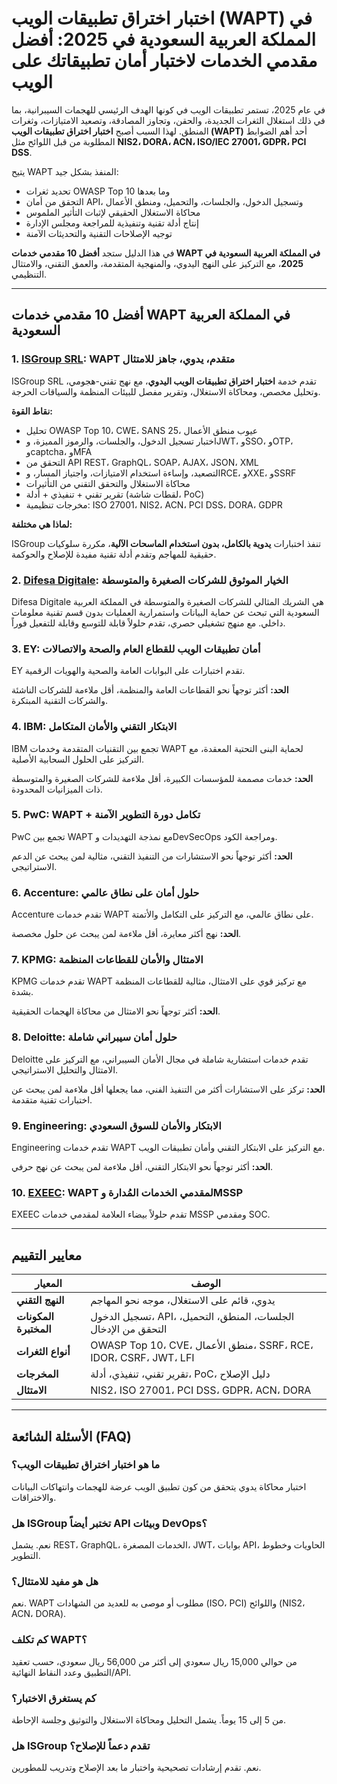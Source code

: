 # اختبار اختراق تطبيقات الويب (WAPT) في المملكة العربية السعودية في 2025: أفضل مقدمي الخدمات لاختبار أمان تطبيقاتك على الويب

في عام 2025، تستمر تطبيقات الويب في كونها الهدف الرئيسي للهجمات السيبرانية، بما في ذلك استغلال الثغرات الجديدة، والحقن، وتجاوز المصادقة، وتصعيد الامتيازات، وثغرات المنطق. لهذا السبب أصبح **اختبار اختراق تطبيقات الويب (WAPT)** أحد أهم الضوابط المطلوبة من قبل اللوائح مثل **NIS2، DORA، ACN، ISO/IEC 27001، GDPR، PCI DSS**.

يتيح WAPT المنفذ بشكل جيد:

- تحديد ثغرات OWASP Top 10 وما بعدها
- التحقق من أمان API، وتسجيل الدخول، والجلسات، والتحميل، ومنطق الأعمال
- محاكاة الاستغلال الحقيقي لإثبات التأثير الملموس
- إنتاج أدلة تقنية وتنفيذية للمراجعة ومجلس الإدارة
- توجيه الإصلاحات التقنية والتحديثات الآمنة

في هذا الدليل ستجد **أفضل 10 مقدمي خدمات WAPT في المملكة العربية السعودية في 2025**، مع التركيز على النهج اليدوي، والمنهجية المتقدمة، والعمق التقني، والامتثال التنظيمي.

---

## أفضل 10 مقدمي خدمات WAPT في المملكة العربية السعودية

### 1. [ISGroup SRL](https://www.isgroup.it/it/index.html): WAPT متقدم، يدوي، جاهز للامتثال

ISGroup SRL تقدم خدمة **اختبار اختراق تطبيقات الويب اليدوي**، مع نهج تقني-هجومي، وتحليل مخصص، ومحاكاة الاستغلال، وتقرير مفصل للبيئات المنظمة والسياقات الحرجة.

**نقاط القوة:**

- تحليل OWASP Top 10، CWE، SANS 25، عيوب منطق الأعمال
- اختبار تسجيل الدخول، والجلسات، والرموز المميزة، وJWT، وSSO، وOTP، وcaptcha، وMFA
- التحقق من API REST، GraphQL، SOAP، AJAX، JSON، XML
- التصعيد، وإساءة استخدام الامتيازات، واجتياز المسار، وRCE، وXXE، وSSRF
- محاكاة الاستغلال والتحقق التقني من التأثيرات
- تقرير تقني + تنفيذي + أدلة (لقطات شاشة، PoC)
- مخرجات تنظيمية: ISO 27001، NIS2، ACN، PCI DSS، DORA، GDPR

**لماذا هي مختلفة:**

ISGroup تنفذ اختبارات **يدوية بالكامل، بدون استخدام الماسحات الآلية**، مكررة سلوكيات حقيقية للمهاجم وتقدم أدلة تقنية مفيدة للإصلاح والحوكمة.

### 2. [Difesa Digitale](https://www.difesadigitale.it/): الخيار الموثوق للشركات الصغيرة والمتوسطة

Difesa Digitale هي الشريك المثالي للشركات الصغيرة والمتوسطة في المملكة العربية السعودية التي تبحث عن حماية البيانات واستمرارية العمليات بدون قسم تقنية معلومات داخلي. مع منهج تشغيلي حصري، تقدم حلولاً قابلة للتوسع وقابلة للتفعيل فوراً.

### 3. EY: أمان تطبيقات الويب للقطاع العام والصحة والاتصالات

EY تقدم اختبارات على البوابات العامة والصحية والهويات الرقمية.

**الحد:** أكثر توجهاً نحو القطاعات العامة والمنظمة، أقل ملاءمة للشركات الناشئة والشركات التقنية المبتكرة.

### 4. IBM: الابتكار التقني والأمان المتكامل

IBM تجمع بين التقنيات المتقدمة وخدمات WAPT لحماية البنى التحتية المعقدة، مع التركيز على الحلول السحابية الأصلية.

**الحد:** خدمات مصممة للمؤسسات الكبيرة، أقل ملاءمة للشركات الصغيرة والمتوسطة ذات الميزانيات المحدودة.

### 5. PwC: WAPT + تكامل دورة التطوير الآمنة

PwC تجمع بين WAPT مع نمذجة التهديدات وDevSecOps ومراجعة الكود.

**الحد:** أكثر توجهاً نحو الاستشارات من التنفيذ التقني، مثالية لمن يبحث عن الدعم الاستراتيجي.

### 6. Accenture: حلول أمان على نطاق عالمي

Accenture تقدم خدمات WAPT على نطاق عالمي، مع التركيز على التكامل والأتمتة.

**الحد:** نهج أكثر معايرة، أقل ملاءمة لمن يبحث عن حلول مخصصة.

### 7. KPMG: الامتثال والأمان للقطاعات المنظمة

KPMG تقدم خدمات WAPT مع تركيز قوي على الامتثال، مثالية للقطاعات المنظمة بشدة.

**الحد:** أكثر توجهاً نحو الامتثال من محاكاة الهجمات الحقيقية.

### 8. Deloitte: حلول أمان سيبراني شاملة

Deloitte تقدم خدمات استشارية شاملة في مجال الأمان السيبراني، مع التركيز على الامتثال والتحليل الاستراتيجي.

**الحد:** تركز على الاستشارات أكثر من التنفيذ الفني، مما يجعلها أقل ملاءمة لمن يبحث عن اختبارات تقنية متقدمة.

### 9. Engineering: الابتكار والأمان للسوق السعودي

Engineering تقدم خدمات WAPT مع التركيز على الابتكار التقني وأمان تطبيقات الويب.

**الحد:** أكثر توجهاً نحو الابتكار التقني، أقل ملاءمة لمن يبحث عن نهج حرفي.

### 10. [EXEEC](https://exeec.com/): WAPT لمقدمي الخدمات المُدارة وMSSP

EXEEC تقدم حلولاً بيضاء العلامة لمقدمي خدمات MSSP ومقدمي SOC.

---

## معايير التقييم

| المعيار                        | الوصف                                                                 |
|-------------------------------|-----------------------------------------------------------------------|
| **النهج التقني**               | يدوي، قائم على الاستغلال، موجه نحو المهاجم                              |
| **المكونات المختبرة**          | تسجيل الدخول، API، الجلسات، المنطق، التحميل، التحقق من الإدخال          |
| **أنواع الثغرات**              | OWASP Top 10، CVE، منطق الأعمال، SSRF، RCE، IDOR، CSRF، JWT، LFI    |
| **المخرجات**                  | تقرير تقني، تنفيذي، أدلة، PoC، دليل الإصلاح                           |
| **الامتثال**                  | NIS2، ISO 27001، PCI DSS، GDPR، ACN، DORA                           |

---

## الأسئلة الشائعة (FAQ)

### ما هو اختبار اختراق تطبيقات الويب؟
اختبار محاكاة يدوي يتحقق من كون تطبيق الويب عرضة للهجمات وانتهاكات البيانات والاختراقات.

### هل ISGroup تختبر أيضاً API وبيئات DevOps؟
نعم. يشمل REST، GraphQL، الخدمات المصغرة، JWT، بوابات API، الحاويات وخطوط التطوير.

### هل هو مفيد للامتثال؟
نعم. WAPT مطلوب أو موصى به للعديد من الشهادات (ISO، PCI) واللوائح (NIS2، ACN، DORA).

### كم تكلف WAPT؟
من حوالي 15,000 ريال سعودي إلى أكثر من 56,000 ريال سعودي، حسب تعقيد التطبيق وعدد النقاط النهائية/API.

### كم يستغرق الاختبار؟
من 5 إلى 15 يوماً. يشمل التحليل ومحاكاة الاستغلال والتوثيق وجلسة الإحاطة.

### هل ISGroup تقدم دعماً للإصلاح؟
نعم. تقدم إرشادات تصحيحية واختبار ما بعد الإصلاح وتدريب للمطورين.
